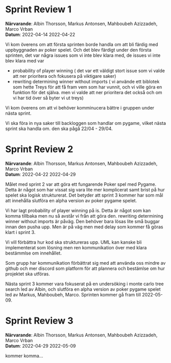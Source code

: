 # Sprint Review 1
**Närvarande**: Albin Thorsson, Markus Antonsen, Mahboubeh Azizzadeh, Marco Vrban<br>
**Datum**: 2022-04-14 2022-04-22<br>


Vi kom överens om att första sprinten borde handla om att bli färdig med uppbyggnaden av poker spelet. Och det blev färdigt under den första sprinten, det var några issues
som vi inte blev klara med, de issues vi inte blev klara med var

- probability of player winning ( det var ett väldigt stort issue som vi valde att ner prioritera och fokusera på viktigare saker)
- rewriting determining winner without imports ( vi använde ett biblotek som hette Treys för att få fram vem som har vunnit, och vi ville göra en funktion för det själva.
men vi valde att ner prioritera det också och om vi har tid över så byter vi ut treys)

Vi kom överens om att vi behöver komminucera bättre i gruppen under nästa sprint.

Vi ska föra in nya saker till backloggen som handlar om pygame, vilket nästa sprint ska handla om. den ska pågå 22/04 - 29/04.

# Sprint Review 2
**Närvarande**: Albin Thorsson, Markus Antonsen, Mahboubeh Azizzadeh, Marco Vrban<br>
**Datum**: 2022-04-22 2022-04-29<br>


Målet med sprint 2 var att göra ett fungarende Poker spel med Pygame. 
Detta är något som har vissat sig vara lite mer komplicerat samt brist på hur spelet ska logisk strukturerat.
Det betyder att sprint 3 kommer har som mål att innehålla slutföra en alpha version av poker pygame spelet.

Vi har lagt probability of player winning på is. Detta är något som kan komma tillbaka men nu så avstår vi från att göra den.
rewriting determining winner without imports är påväg. Den behöver bara lösas lite små buggar innan den pusha upp. Men är på väg
men med delay som kommer få göras klart i sprint 3.

Vi vill förbättra hur kod ska struktureras upp. UML kan kanske bli implementerat som lösning men ren kommunikation över 
med klara bestämmlse om innehållet.

Som grupp har kommunikation förbättrat sig med att använda oss mindre av github och mer discord som platform för att plannera och bestämlse om
hur projektet ska utföras.

Nästa sprint 3 kommer vara fokuserat på en undersöking i monte carlo tree search led av Albin, och slutföra en alpha version av poker pygame spelet
led av Markus, Mahboubeh, Marco. Sprinten kommer gå fram till 2022-05-09.

# Sprint Review 3
**Närvarande**: Albin Thorsson, Markus Antonsen, Mahboubeh Azizzadeh, Marco Vrban<br>
**Datum**: 2022-04-29 2022-05-09<br>

kommer komma...
